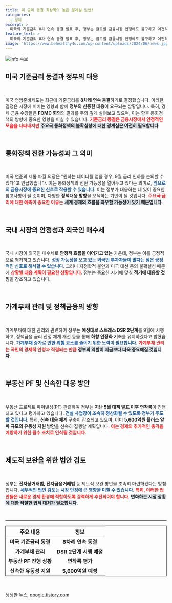 ```yaml
---
title: 미 금리 동결 최상목의 높은 경계심 발언!
categories:
  - 경제
excerpt: >
  미국의 기준금리 8차 연속 동결 발표 후, 정부는 글로벌 금융시장 안정에도 불구하고 여전히 긴장감을 유지할 방침을 밝혔습니다. 금리 인하 가능성이 열려 있는 만큼, 시장의 반응에 빠르게 대처할 계획입니다.
feature_text: >
  미국의 기준금리 8차 연속 동결 발표 후, 정부는 글로벌 금융시장 안정에도 불구하고 여전히 긴장감을 유지할 방침을 밝혔습니다. 금리 인하 가능성이 열려 있는 만큼, 시장의 반응에 빠르게 대처할 계획입니다.
image: 'https://www.behealthy4u.com/wp-content/uploads/2024/06/news.jpg'
---
```


<p><img src="https://www.behealthy4u.com/wp-content/uploads/2024/06/news.jpg" alt="info 속보" /></p>

<h2 data-ke-size="size26">미국 기준금리 동결과 정부의 대응</h2>

<p data-ke-size="size16">&nbsp;</p>

<p>미국 연방준비제도는 최근에 기준금리를 <strong>8차례 연속 동결</strong>하기로 결정했습니다. 이러한 결정은 시장에 미치는 영향과 함께 <strong>정부의 신중한 대응</strong>이 요구되는 상황입니다. 특히, 경제·금융 수장들은 <strong>FOMC 회의</strong>의 결과를 주의 깊게 살펴보고 있으며, 이는 향후 통화정책의 방향에 중요한 영향을 미칠 수 있습니다. <b><span style="color: #ee2323;">기준금리 동결은 금융시장에서 안정적인 모습을 나타내지만</span></b> <b><span style="background-color: #21538527;">주요국 통화정책의 불확실성에 대한 경계심은 여전히 필요합니다</span></b>. </p>

<p data-ke-size="size16">&nbsp;</p>

<h2 data-ke-size="size26">통화정책 전환 가능성과 그 의미</h2>

<p data-ke-size="size16">&nbsp;</p>

<p>미국 연준의 제롬 파월 의장은 "원하는 데이터를 얻을 경우, 9월 금리 인하를 논의할 수 있다"고 언급했습니다. 이는 통화정책의 전환 가능성을 열어두고 있다는 의미로, <b><span style="color: #1a5490;">앞으로의 금융시장에 중요한 신호로 작용할 수 있습니다</span></b>. 이는 정부가 대응하는 데 있어 중요한 참고사항이 될 것이며, 다양한 <strong>정책대응 방향</strong>을 모색하는 기반이 될 것입니다. <b><span style="color: #ee2323;">주요국 금리에 대한 예측이 중요한 이유는</span></b> <b><span style="background-color: #21538527;">세계 경제의 흐름을 좌우할 가능성이 있기 때문입니다</span></b>.</p>

<p data-ke-size="size16">&nbsp;</p>

<h2 data-ke-size="size26">국내 시장의 안정성과 외국인 매수세</h2>

<p data-ke-size="size16">&nbsp;</p>

<p>국내 시장이 외국인 매수세로 <strong>안정적 흐름을 이어가고 있는</strong> 가운데, 정부는 이를 긍정적으로 평가하고 있습니다. <b><span style="color: #1a5490;">성장 가능성을 보고 있는 외국인 투자자들이 많다는 점은 긍정적인 신호로 해석할 수 있습니다</span></b>. 그러나 지정학적 불안과 미국 대선 등의 불확실성 때문에 <b><span style="color: #ee2323;">상황별 대응 계획이 필요한 상황입니다</span></b>. 정부는 중요한 시기에 맞춰 <strong>적기에 대응할 것임</strong>을 강조하고 있습니다.</p>

<p data-ke-size="size16">&nbsp;</p>

<h2 data-ke-size="size26">가계부채 관리 및 정책금융의 방향</h2>

<p data-ke-size="size16">&nbsp;</p>

<p>가계부채에 대한 관리와 관련하여 정부는 <strong>예정대로 스트레스 DSR 2단계</strong>를 9월에 시행하고, 정책금융 금리 산정 체계 개선 등을 통해 <strong>하향 안정화 기조</strong>를 유지하겠다고 밝혔습니다. <b><span style="color: #1a5490;">가계부채 증가로 인한 위험 요소를 줄이기 위한 노력이 필요합니다</span></b>. <b><span style="color: #ee2323;">가계부채 관리는 국민의 경제적 안정과 직결되는 만큼</span></b> <b><span style="background-color: #21538527;">정부의 역할이 지금보다 더욱 중요해질 것입니다</span></b>.</p>

<p data-ke-size="size16">&nbsp;</p>

<h2 data-ke-size="size26">부동산 PF 및 신속한 대응 방안</h2>

<p data-ke-size="size16">&nbsp;</p>

<p>부동산 프로젝트 파이낸싱(PF) 관련하여 정부는 <strong>지난 5월 대책 발표 이후 연착륙</strong>이 진행되고 있다고 평가하고 있습니다. <b><span style="color: #1a5490;">건설 사업장이 조속히 정상화될 수 있도록 정부가 주도할 것입니다</span></b>. 특히, <strong>신속 대응 체계</strong> 구축이 강조되고 있으며, 이미 <strong>5,600억원 플러스 알파 규모의 유동성 지원 방안</strong>을 신속히 집행할 계획입니다. <b><span style="color: #ee2323;">이는 경제의 추가적인 충격을 예방하기 위한 필수 조치로 인식될 것입니다</span></b>.</p>

<p data-ke-size="size16">&nbsp;</p>

<h2 data-ke-size="size26">제도적 보완을 위한 법안 검토</h2>

<p data-ke-size="size16">&nbsp;</p>

<p>정부는 <strong>전자상거래법, 전자금융거래법</strong> 등 제도적 보완 방안을 조속히 마련하겠다는 방침입니다. <b><span style="color: #1a5490;">세부적인 법안 검토는 시장 안정에 큰 영향을 미칠 수 있습니다</span></b>. <b><span style="color: #ee2323;">특히, 이러한 법안들은 새로운 경제 환경에 적합하도록 강력하게 추진되어야 합니다</span></b>. <b><span style="background-color: #21538527;">변화하는 시장 상황에 대한 적절한 법적 대처가 필요합니다</span></b>.</p>

<p data-ke-size="size16">&nbsp;</p>

<hr>

<table style="border: 1px solid #000;">
<thead>
<tr>
<th><b>주요 내용</b></th>
<th><b>정보</b></th>
</tr>
</thead>
<tbody>
<tr>
<td style="text-align: center; height: 17px;"><b>미국 기준금리 동결</b></td>
<td style="text-align: center; height: 17px;"><b>8차례 연속 동결</b></td>
</tr>
<tr>
<td style="text-align: center; height: 17px;"><b>가계부채 관리</b></td>
<td style="text-align: center; height: 17px;"><b>DSR 2단계 시행 예정</b></td>
</tr>
<tr>
<td style="text-align: center; height: 17px;"><b>부동산 PF 진행 상황</b></td>
<td style="text-align: center; height: 17px;"><b>연착륙 평가</b></td>
</tr>
<tr>
<td style="text-align: center; height: 17px;"><b>신속한 유동성 지원</b></td>
<td style="text-align: center; height: 17px;"><b>5,600억원 예정</b></td>
</tr>
</tbody>
</table>

<p data-ke-size="size16">&nbsp;</p>
생생한 뉴스, <a href="https://qoogle.tistory.com" rel="dofollow">qoogle.tistory.com</a>


